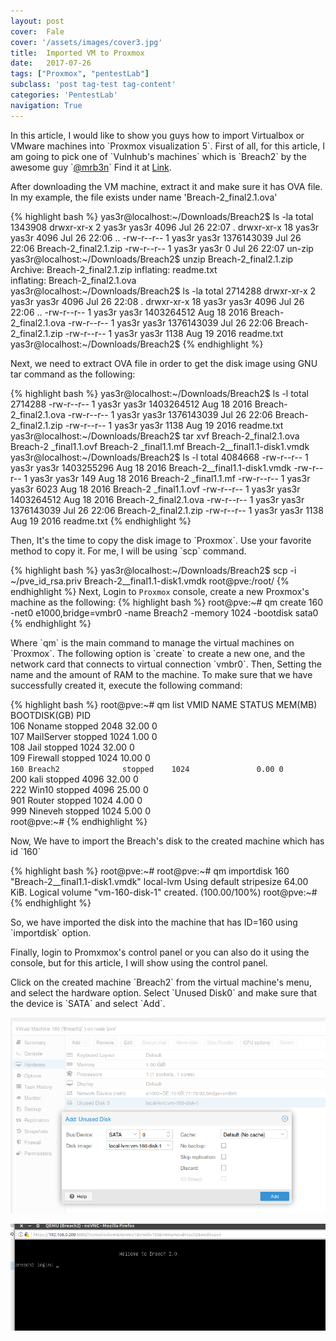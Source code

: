 ```yaml
---
layout: post
cover:  Fale
cover: '/assets/images/cover3.jpg'
title:  Imported VM to Proxmox
date:   2017-07-26 
tags: ["Proxmox", "pentestLab"]
subclass: 'post tag-test tag-content'
categories: 'PentestLab'
navigation: True
---
```


<p>In this article, I would like to show you guys how to import Virtualbox or VMware machines into `Proxmox visualization 5`. First of all, for this article, I am going to pick one of `Vulnhub's machines` which is `Breach2` by the awesome guy `<a href="https://twitter.com/mrb3n813">@mrb3n</a>` Find it at <a href="https://download.vulnhub.com/breach/Breach-2_final2.1.zip">Link</a>.</p>
<p>After downloading the VM machine, extract it and make sure it has OVA file. In my example, the file exists under name 'Breach-2_final2.1.ova'</p>

<script src="https://asciinema.org/a/BgMUvk0K3JVW90UATDwaiCbWL.js" id="asciicast-BgMUvk0K3JVW90UATDwaiCbWL" async></script>

{% highlight bash %}
yas3r@localhost:~/Downloads/Breach2$ ls -la
total 1343908
drwxr-xr-x  2 yas3r yas3r       4096 Jul 26 22:07 .
drwxr-xr-x 18 yas3r yas3r       4096 Jul 26 22:06 ..
-rw-r--r--  1 yas3r yas3r 1376143039 Jul 26 22:06 Breach-2_final2.1.zip
-rw-r--r--  1 yas3r yas3r          0 Jul 26 22:07 un-zip
yas3r@localhost:~/Downloads/Breach2$ unzip Breach-2_final2.1.zip 
Archive:  Breach-2_final2.1.zip
  inflating: readme.txt              
  inflating: Breach-2_final2.1.ova   
yas3r@localhost:~/Downloads/Breach2$ ls -la
total 2714288
drwxr-xr-x  2 yas3r yas3r       4096 Jul 26 22:08 .
drwxr-xr-x 18 yas3r yas3r       4096 Jul 26 22:06 ..
-rw-r--r--  1 yas3r yas3r 1403264512 Aug 18  2016 Breach-2_final2.1.ova
-rw-r--r--  1 yas3r yas3r 1376143039 Jul 26 22:06 Breach-2_final2.1.zip
-rw-r--r--  1 yas3r yas3r       1138 Aug 19  2016 readme.txt
yas3r@localhost:~/Downloads/Breach2$
{% endhighlight %}

<p>Next, we need to extract OVA file in order to get  the disk image using GNU tar command as the following:</p>

<script src="https://asciinema.org/a/IqiXwXI8ZWdEoexE2jyVqqoae.js" id="asciicast-IqiXwXI8ZWdEoexE2jyVqqoae" async></script>

{% highlight bash %}
yas3r@localhost:~/Downloads/Breach2$ ls -l
total 2714288
-rw-r--r-- 1 yas3r yas3r 1403264512 Aug 18  2016 Breach-2_final2.1.ova
-rw-r--r-- 1 yas3r yas3r 1376143039 Jul 26 22:06 Breach-2_final2.1.zip
-rw-r--r-- 1 yas3r yas3r       1138 Aug 19  2016 readme.txt
yas3r@localhost:~/Downloads/Breach2$ tar xvf Breach-2_final2.1.ova
Breach-2 _final1.1.ovf
Breach-2 _final1.1.mf
Breach-2__final1.1-disk1.vmdk
yas3r@localhost:~/Downloads/Breach2$ ls -l
total 4084668
-rw-r--r-- 1 yas3r yas3r 1403255296 Aug 18  2016 Breach-2__final1.1-disk1.vmdk
-rw-r--r-- 1 yas3r yas3r        149 Aug 18  2016 Breach-2 _final1.1.mf
-rw-r--r-- 1 yas3r yas3r       6023 Aug 18  2016 Breach-2 _final1.1.ovf
-rw-r--r-- 1 yas3r yas3r 1403264512 Aug 18  2016 Breach-2_final2.1.ova
-rw-r--r-- 1 yas3r yas3r 1376143039 Jul 26 22:06 Breach-2_final2.1.zip
-rw-r--r-- 1 yas3r yas3r       1138 Aug 19  2016 readme.txt
{% endhighlight %}

<p>Then, It's the time to copy the disk image to `Proxmox`. Use your favorite method to copy it. For me, I will be using `scp` command.</p>


{% highlight bash %}
yas3r@localhost:~/Downloads/Breach2$ scp -i ~/pve_id_rsa.priv Breach-2__final1.1-disk1.vmdk root@pve:/root/
{% endhighlight %}
Next, Login to `Proxmox` console, create a new Proxmox's machine as the following:
{% highlight bash %}
root@pve:~# qm create 160 -net0 e1000,bridge=vmbr0 -name Breach2 -memory 1024 -bootdisk sata0
{% endhighlight %}

<p>Where `qm` is the main command to manage the virtual machines on `Proxmox`. The following option is `create` to create a new one, and the network card that connects to virtual connection `vmbr0`. Then, Setting the name and the amount of RAM to the machine. To make sure that we have successfully created it, execute the following command:</p>

{% highlight bash %}
root@pve:~# qm list
      VMID NAME                 STATUS     MEM(MB)    BOOTDISK(GB) PID            
       106 Noname               stopped    2048              32.00 0         
       107 MailServer           stopped    1024               1.00 0         
       108 Jail                 stopped    1024              32.00 0         
       109 Firewall             stopped    1024              10.00 0               
       `160 Breach2              stopped    1024               0.00 0`         
       200 kali                 stopped    4096              32.00 0         
       222 Win10                stopped    4096              25.00 0         
       901 Router               stopped    1024               4.00 0         
       999 Nineveh              stopped    1024               5.00 0         
root@pve:~# 
{% endhighlight %}

<p>Now, We have to import the Breach's disk to the created machine which has id `160`</p>

{% highlight bash %}
root@pve:~# 
root@pve:~# qm importdisk 160 "Breach-2__final1.1-disk1.vmdk" local-lvm
  Using default stripesize 64.00 KiB.
  Logical volume "vm-160-disk-1" created.
    (100.00/100%)
root@pve:~# 
{% endhighlight %}
<p>So, we have imported the disk into the machine that has ID=160 using `importdisk` option.</p>
<p>Finally, login to Promxmox's control panel or you can also do it using the console, but for this article, I will show using the control panel.</p>

<p>Click on the created machine `Breach2` from the virtual machine's menu, and select the hardware option. Select `Unused Disk0` and make sure that the device is `SATA` and select `Add`.</p>

<p><img src="/assets/images/disk.png" alt="Unused disk" /></p>

<p><img src="/assets/images/breach.png" alt="Breach" /></p>
